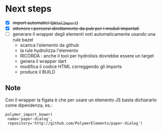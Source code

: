 # Next steps

 - [x] ~~import automatici (`@HtmlImport`)~~
 - [x] ~~ottenere i percorsi direttamente da pub per i moduli importati~~
 - [ ] generare il wrapper degli elementi noti automaticamente usando una rule bazel
   - scarica l'elemento da github
   - la rule hydrolizza l'elemento 
	- RICORDA : anche il tool per hydrolisis dovrebbe essere un target 
   - genera il wrapper dart
   - modifica il codice HTML correggendo gli imports
   - produce il BUILD 

## Note

Con il wrapper la figata è che per usare un elemento JS basta dichiararlo come dipendenza, es.:

    polymer_import_bower(
     name='paper-dialog',
     repository='http://github.com/PolymerElements/paper-dialog')
